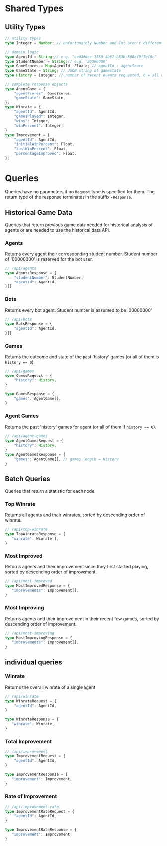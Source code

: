 # Shared Types

## Utility Types

```typescript
// utility types
type Integer = Number; // unfortunately Number and Int aren't different in typescript

// domain logic
type AgentId = String;// e.g. "ce030dee-1533-4b62-b53b-568ef9f7ef8c"
type StudentNumber = String;// e.g. '20000000'
type GameScores = Map<AgentId, Float>; // agentId : agentScore
type GameState = String; // JSON string of gamestate
type History = Integer; // number of recent events requested, 0 = all of them

// complete response objects
type AgentGame = {
    "agentScores": GameScores,
    "gameState": GameState,
};
type Winrate = {
    "agentId": AgentId,
    "gamesPlayed": Integer,
    "wins": Integer,
    "winPercent": Integer,
}
type Improvement = {
    "agentId": AgentId,
    "initialWinPercent": Float,
    "lastWinPercent": Float,
    "percentageImproved": Float,
};
```

# Queries

Queries have no parameters if no `Request` type is specified for them.
The return type of the response terminates in the suffix `-Response`.

## Historical Game Data

Queries that return previous game data needed for historical analysis of agents or are needed to use the historical data API.

### Agents

Returns every agent their corresponding student number.
Student number of '00000000' is reserved for the bot user.

```typescript
// /api/agents
type AgentsResponse = {
    "studentNumber": StudentNumber,
    "agentId": AgentId,
}[]
```

### Bots

Returns every bot agent. Student number is assumed to be '00000000'

```typescript
// /api/bots
type BotsResponse = {
    "agentId": AgentId,
}[]
```

### Games

Returns the outcome and state of the past 'history' games (or all of them is `history == 0`).

```typescript
// /api/games
type GamesRequest = {
    "history": History, 
}

type GamesResponse = {
    "games": AgentGame[],
}
```

### Agent Games

Returns the past 'history' games for agent (or all of them if `history == 0`).

```typescript
// /api/agent-games
type AgentGamesRequest = {
    "history": History, 
}
type AgentGamesResponse = {
    "games": AgentGame[], // games.length = History
}
```

## Batch Queries

Queries that return a statistic for each node.

### Top Winrate

Returns all agents and their winrates, sorted by descending order of winrate.

```typescript
// /api/top-winrate
type TopWinrateResponse = {
   "winrate": Winrate[],
}
```

### Most Improved

Returns agents and their improvement since they first started playing, sorted by descending order of improvement.

```typescript
// /api/most-improved
type MostImprovedResponse = {
   "improvements": Improvement[],
}
```

### Most Improving

Returns agents and their improvement in their recent few games, sorted by descending order of improvement.

```typescript
// /api/most-improving
type MostImprovingResponse = {
   "improvements": Improvement[],
}
```

## individual queries

### Winrate

Returns the overall winrate of a single agent

```typescript
// /api/winrate
type WinrateRequest = {
    "agentId": AgentId,
}

type WinrateResponse = {
   "winrate": Winrate,
}
```

### Total Improvement

```typescript
// /api/improvement
type ImprovementRequest = {
    "agentId": AgentId,
}

type ImprovementResponse = {
   "improvement": Improvement,
}
```

### Rate of Improvement

```typescript
// /api/improvement-rate
type ImprovementRateRequest = {
    "agentId": AgentId,
}

type ImprovementRateResponse = {
   "improvement": Improvement,
}
```
